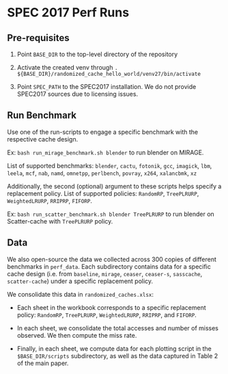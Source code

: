 # SPEC 2017 Perf Runs

## Pre-requisites

1. Point `BASE_DIR` to the top-level directory of the repository

2. Activate the created venv through `. ${BASE_DIR}/randomized_cache_hello_world/venv27/bin/activate`

3. Point `SPEC_PATH` to the SPEC2017 installation. We do not provide SPEC2017 sources due to licensing issues.

## Run Benchmark

Use one of the run-scripts to engage a specific benchmark with the respective cache design.

Ex: `bash run_mirage_benchmark.sh blender` to run blender on MIRAGE.

List of supported benchmarks: `blender`, `cactu`, `fotonik`, `gcc`, `imagick`, `lbm`, `leela`, `mcf`, `nab`, `namd`, `omnetpp`, `perlbench`, `povray`, `x264`, `xalancbmk`, `xz`

Additionally, the second (optional) argument to these scripts helps specify a replacement policy. List of supported policies: `RandomRP`, `TreePLRURP`, `WeightedLRURP`, `RRIPRP`, `FIFORP`.

Ex: `bash run_scatter_benchmark.sh blender TreePLRURP` to run blender on Scatter-cache with `TreePLRURP` policy.

## Data

We also open-source the data we collected across 300 copies of different benchmarks in `perf_data`. Each subdirectory contains data for a specific cache design (i.e. from `baseline`, `mirage`, `ceaser`, `ceaser-s`, `sasscache`, `scatter-cache`) under a specific replacement policy.

We consolidate this data in `randomized_caches.xlsx`:

- Each sheet in the workbook corresponds to a specific replacement policy: `RandomRP`, `TreePLRURP`, `WeightedLRURP`, `RRIPRP`, and `FIFORP`.

- In each sheet, we consolidate the total accesses and number of misses observed. We then compute the miss rate.

- Finally, in each sheet, we compute data for each plotting script in the `$BASE_DIR/scripts` subdirectory, as well as the data captured in Table 2 of the main paper.
